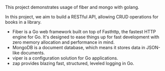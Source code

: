 This project demonstrates usage of fiber and mongo with golang.

In this project, we aim to build a RESTful API, allowing CRUD operations for books in a library.

 - Fiber is a Go web framework built on top of Fasthttp, the fastest HTTP engine for Go. It's designed to ease things up for fast development with zero memory allocation and performance in mind.
 - MongoDB is a document database, which means it stores data in JSON-like documents.  
 - viper is a configuration solution for Go applications.
 - zap provides blazing fast, structured, leveled logging in Go.